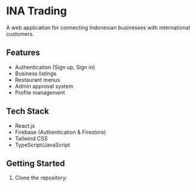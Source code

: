 # INA Trading

A web application for connecting Indonesian businesses with international customers.

## Features

- Authentication (Sign up, Sign in)
- Business listings
- Restaurant menus
- Admin approval system
- Profile management

## Tech Stack

- React.js
- Firebase (Authentication & Firestore)
- Tailwind CSS
- TypeScript/JavaScript

## Getting Started

1. Clone the repository: 